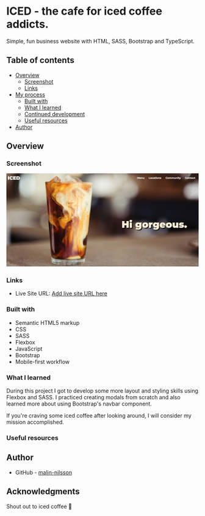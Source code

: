 # ICED - the cafe for iced coffee addicts.
Simple, fun business website with HTML, SASS, Bootstrap and TypeScript.

## Table of contents

- [Overview](#overview)
  - [Screenshot](#screenshot)
  - [Links](#links)
- [My process](#my-process)
  - [Built with](#built-with)
  - [What I learned](#what-i-learned)
  - [Continued development](#continued-development)
  - [Useful resources](#useful-resources)
- [Author](#author)

## Overview

### Screenshot

![](src/images/screenshot.jpg)

### Links

- Live Site URL: [Add live site URL here](https://your-live-site-url.com)

### Built with

- Semantic HTML5 markup
- CSS
- SASS
- Flexbox
- JavaScript
- Bootstrap
- Mobile-first workflow

### What I learned
During this project I got to develop some more layout and styling skills using Flexbox and SASS. I practiced creating modals from scratch and also learned more about using Bootstrap's navbar component. 

If you're craving some iced coffee after looking around, I will consider my mission accomplished.

### Useful resources

## Author

- GitHub - [malin-nilsson](https://github.com/malin-nilsson)

## Acknowledgments
Shout out to iced coffee 💙
